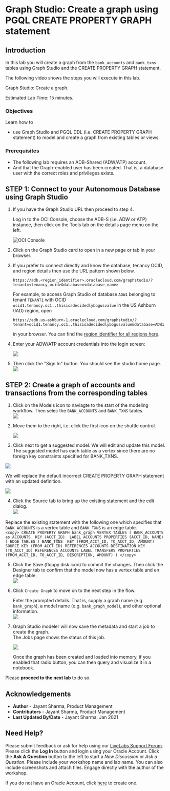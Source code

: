 # Graph Studio: Create a graph using PGQL CREATE PROPERTY GRAPH statement

## Introduction

In this lab you will create a graph from the `bank_accounts` and `bank_txns` tables using Graph Studio and the CREATE PROPERTY GRAPH statement.

The following video shows the steps you will execute in this lab.

[](youtube:5g9i9HA_cn0) Graph Studio: Create a graph.

Estimated Lab Time: 15 minutes. 

### Objectives

Learn how to
- use Graph Studio and PGQL DDL (i.e. CREATE PROPERTY GRAPH statement) to model and create a graph from existing tables or views.

### Prerequisites

- The following lab requires an ADB-Shared (ADW/ATP) account. 
- And that the Graph-enabled user has been created. That is, a database user with the correct roles and privileges exists.

## **STEP 1**: Connect to your Autonomous Database using Graph Studio

1. If you have the Graph Studio URL then proceed to step 4. 

    Log in to the OCI Console, choose the ADB-S (i.e. ADW or ATP) instance, then click on the Tools tab on the details page menu on the left. 

   ![OCI Console](./images/oci-console-adb-tools-graph-studio-link.png)


2. Click on the Graph Studio card to open in a new page or tab in your browser. 

3. If you prefer to connect directly and know the database, tenancy OCID, and region details then use the URL pattern shown below.

    ```
    https://adb.<region_identifier>.oraclecloud.com/graphstudio/?tenant=<tenancy_ocid>&database=<database_name>
    ```

    For example, to access Graph Studio of database `ADW1` belonging to tenant `TENANT1` with OCID `ocid1.tenancy.oc1..thisisadecidedlybogusvalue` in the US Ashburn (IAD) region, open

    ```
    https://adb.us-ashburn-1.oraclecloud.com/graphstudio/?tenant=ocid1.tenancy.oc1..thisisadecidedlybogusvalue&database=ADW1
    ```

    in your browser. You can find the [region identifier for all regions here](https://docs.cloud.oracle.com/en-us/iaas/Content/General/Concepts/regions.htm).

4. Enter your ADW/ATP account credentials into the login screen:

    ![](./images/14-graph-studio-login.png " ")

5. Then click the "Sign In" button. You should see the studio home page.   
    ![](./images/15-graph-studio-home.png " ") 

## **STEP 2**: Create a graph of accounts and transactions from the corresponding tables

1. Click on the Models icon to naviagte to the start of the modeling workflow. Then selec the `BANK_ACCOUNTS` and `BANK_TXNS` tables.   
![](./images/16-modeler-view-tables.png " ")

2. Move them to the right, i.e. click the first icon on the shuttle control.   

   ![](./images/17-modeler-selected-tables.png " ")

3.  Click next to get a suggested model. We will edit and update this model. The suggested model has each table as a vertex since there are no foreign key constraints specified for BANK_TXNS.   

  ![](./images/18-modeler-suggested-model.png " ")    

  We will replace the default incorrect CREATE PROPERTY GRAPH statement with an updated definition.  

  ![](images/18b-incorrect-ddl.png " ")

4.  Click the Source tab to bring up the existing statement and the edit dialog.  
  ![](./images/19-modeler-correct-ddl.png " ")   

  Replace the existing statement with the following one which specifies that `BANK_ACCOUNTS` is a vertex table and `BANK_TXNS` is an edge table.  
    ```
    <copy>
    CREATE PROPERTY GRAPH bank_graph
        VERTEX TABLES (
            BANK_ACCOUNTS as ACCOUNTS 
            KEY (ACCT_ID) 
            LABEL ACCOUNTS
            PROPERTIES (ACCT_ID, NAME)
        )
        EDGE TABLES (
            BANK_TXNS 
            KEY (FROM_ACCT_ID, TO_ACCT_ID, AMOUNT)
            SOURCE KEY (FROM_ACCT_ID) REFERENCES ACCOUNTS
            DESTINATION KEY (TO_ACCT_ID) REFERENCES ACCOUNTS
            LABEL TRANSFERS
            PROPERTIES (FROM_ACCT_ID, TO_ACCT_ID, DESCRIPTION, AMOUNT)
        )
    </copy>
    ```

5. Click the Save (floppy disk icon) to commit the changes. Then click the Designer tab to confirm that the model now has a vertex table and en edge table.  
  ![](./images/20-modeler-fix-txn-label.png " ")  

6. Click `Create Graph` to move on to the next step in the flow.   

   Enter the prompted details. That is, supply a graph name (e.g. `bank_graph`), a model name (e.g. `bank_graph_model`), and other optional information.  
   ![](./images/22-modeler-create-graph.png " ")

7. Graph Studio modeler will now save the metadata and start a job to create the graph.  
   The Jobs page shows the status of this job. 

   ![](./images/23-jobs-create-graph.png " ")  

   Once the graph has been created and loaded into memory, if you enabled that radio button, you can then query and visualize it in a notebook.


Please **proceed to the next lab** to do so.

## Acknowledgements
* **Author** - Jayant Sharma, Product Management
* **Contributors** -  Jayant Sharma, Product Management
* **Last Updated By/Date** - Jayant Sharma, Jan 2021
  
## Need Help?
Please submit feedback or ask for help using our [LiveLabs Support Forum](https://community.oracle.com/tech/developers/categories/oracle-graph). Please click the **Log In** button and login using your Oracle Account. Click the **Ask A Question** button to the left to start a *New Discussion* or *Ask a Question*.  Please include your workshop name and lab name.  You can also include screenshots and attach files.  Engage directly with the author of the workshop.

If you do not have an Oracle Account, click [here](https://profile.oracle.com/myprofile/account/create-account.jspx) to create one.
